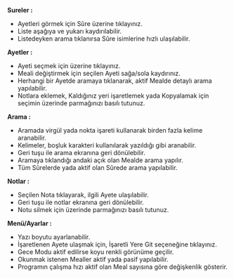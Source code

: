 **Sureler :**
- Ayetleri görmek için Sûre üzerine tıklayınız.
- Liste aşağıya ve yukarı kaydırılabilir.
- Listedeyken arama tıklanırsa Sûre isimlerine hızlı ulaşılabilir.

**Ayetler :**
- Ayeti seçmek için üzerine tıklayınız.
- Meali değiştirmek için seçilen Ayeti sağa/sola kaydırınız.
- Herhangi bir Ayetde aramaya tıklanarak, aktif Mealde detaylı arama yapılabilir.
- Notlara eklemek, Kaldığınız yeri işaretlemek yada Kopyalamak için seçimin üzerinde parmağınızı basılı tutunuz.

**Arama :**
- Aramada virgül yada nokta işareti kullanarak birden fazla kelime aranabilir.
- Kelimeler, boşluk karakteri kullanılarak yazıldığı gibi aranabilir.
- Geri tuşu ile arama ekranına geri dönülebilir.
- Aramaya tıklandığı andaki açık olan Mealde arama yapılır.
- Tüm Sûrelerde yada aktif olan Sûrede arama yapılabilir.

**Notlar :**
- Seçilen Nota tıklayarak, ilgili Ayete ulaşılabilir.
- Geri tuşu ile notlar ekranına geri dönülebilir.
- Notu silmek için üzerinde parmağınızı basılı tutunuz.

**Menü/Ayarlar :**
- Yazı boyutu ayarlanabilir.
- İşaretlenen Ayete ulaşmak için, İşaretli Yere Git seçeneğine tıklayınız.
- Gece Modu aktif edilirse koyu renkli görünüme geçilir.
- Okunmak istenen Mealler aktif yada pasif yapılabilir.
- Programın çalışma hızı aktif olan Meal sayısına göre değişkenlik gösterir.
